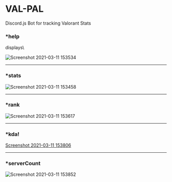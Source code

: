 # VAL-PAL
Discord.js Bot for tracking Valorant Stats

### *help
displays\

![Screenshot 2021-03-11 153534](https://user-images.githubusercontent.com/76600155/110869876-33b72f00-8280-11eb-95c2-745c7e499366.png)

---

### *stats
![Screenshot 2021-03-11 153458](https://user-images.githubusercontent.com/76600155/110869786-ffdc0980-827f-11eb-81e2-cf568727c84d.png)

---

### *rank
![Screenshot 2021-03-11 153617](https://user-images.githubusercontent.com/76600155/110869935-51849400-8280-11eb-938b-15a75eab6c3c.png)

---

### *kda!
[Screenshot 2021-03-11 153806](https://user-images.githubusercontent.com/76600155/110869971-66612780-8280-11eb-874c-3f392171b38f.png)

---

### *serverCount
![Screenshot 2021-03-11 153852](https://user-images.githubusercontent.com/76600155/110869984-6fea8f80-8280-11eb-9a2c-8bcc3cbb1356.png)

